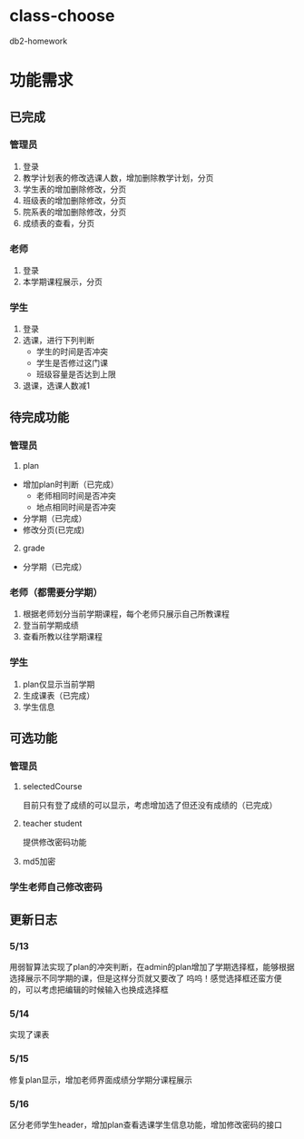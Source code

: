 # class-choose
db2-homework
# 功能需求

## 已完成

### 管理员

1. 登录
2. 教学计划表的修改选课人数，增加删除教学计划，分页
3. 学生表的增加删除修改，分页
4. 班级表的增加删除修改，分页
5. 院系表的增加删除修改，分页
6. 成绩表的查看，分页

### 老师

1. 登录
2. 本学期课程展示，分页

### 学生

1. 登录
2. 选课，进行下列判断
    - 学生的时间是否冲突
    - 学生是否修过这门课
    - 班级容量是否达到上限
3. 退课，选课人数减1

## 待完成功能

### 管理员

1. plan
- 增加plan时判断（已完成）
    - 老师相同时间是否冲突
    - 地点相同时间是否冲突
- 分学期（已完成）
- 修改分页(已完成)
2. grade
- 分学期（已完成）

### 老师（都需要分学期）

1. 根据老师划分当前学期课程，每个老师只展示自己所教课程
2. 登当前学期成绩
3. 查看所教以往学期课程

### 学生

1. plan仅显示当前学期
2. 生成课表（已完成）
3. 学生信息

## 可选功能

### 管理员

1. selectedCourse
    
    目前只有登了成绩的可以显示，考虑增加选了但还没有成绩的（已完成）
    
2. teacher student 
    
    提供修改密码功能

3. md5加密

### 学生老师自己修改密码

## 更新日志
### 5/13 
用弱智算法实现了plan的冲突判断，在admin的plan增加了学期选择框，能够根据选择展示不同学期的课，但是这样分页就又要改了 呜呜！感觉选择框还蛮方便的，可以考虑把编辑的时候输入也换成选择框
### 5/14
实现了课表
### 5/15
修复plan显示，增加老师界面成绩分学期分课程展示
### 5/16
区分老师学生header，增加plan查看选课学生信息功能，增加修改密码的接口